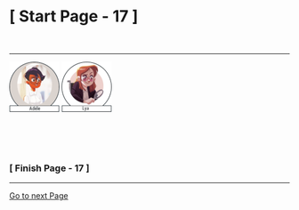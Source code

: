 #						     [ Start Page - 17 ]
<br>

---

![Adéle](images/adele-1.png) ![Lya](images/Lya-01.png)


  
   
  
 
<br>
<br>
<br>

###			             [ Finish Page - 17 ]

---

[Go to next Page](https://github.com/batistasilva/Lya-Comic-book/blob/main/Page-18.md)
